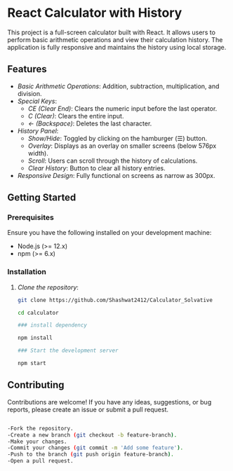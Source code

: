 # React Calculator with History

This project is a full-screen calculator built with React. It allows users to perform basic arithmetic operations and view their calculation history. The application is fully responsive and maintains the history using local storage.

## Features

- *Basic Arithmetic Operations*: Addition, subtraction, multiplication, and division.
- *Special Keys*: 
  - *CE (Clear End)*: Clears the numeric input before the last operator.
  - *C (Clear)*: Clears the entire input.
  - *← (Backspace)*: Deletes the last character.
- *History Panel*: 
  - *Show/Hide*: Toggled by clicking on the hamburger (☰) button.
  - *Overlay*: Displays as an overlay on smaller screens (below 576px width).
  - *Scroll*: Users can scroll through the history of calculations.
  - *Clear History*: Button to clear all history entries.
- *Responsive Design*: Fully functional on screens as narrow as 300px.

## Getting Started

### Prerequisites

Ensure you have the following installed on your development machine:

- Node.js (>= 12.x)
- npm (>= 6.x)

### Installation

1. *Clone the repository*:
   ```sh
   git clone https://github.com/Shashwat2412/Calculator_Solvative

   cd calculator

   ### install dependency 

   npm install

   ### Start the development server

   npm start
   

## Contributing
Contributions are welcome! If you have any ideas, suggestions, or bug reports, please create an issue or submit a pull request.

```sh

-Fork the repository.
-Create a new branch (git checkout -b feature-branch).
-Make your changes.
-Commit your changes (git commit -m 'Add some feature').
-Push to the branch (git push origin feature-branch).
-Open a pull request.

```